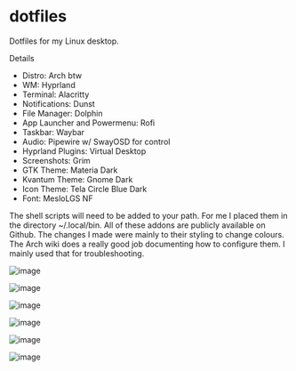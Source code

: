 # dotfiles
Dotfiles for my Linux desktop.

Details
- Distro: Arch btw
- WM: Hyprland
- Terminal: Alacritty
- Notifications: Dunst
- File Manager: Dolphin
- App Launcher and Powermenu: Rofi
- Taskbar: Waybar
- Audio: Pipewire w/ SwayOSD for control
- Hyprland Plugins: Virtual Desktop
- Screenshots: Grim
- GTK Theme: Materia Dark
- Kvantum Theme: Gnome Dark
- Icon Theme: Tela Circle Blue Dark
- Font: MesloLGS NF

The shell scripts will need to be added to your path. For me I placed them in the directory ~/.local/bin.
All of these addons are publicly available on Github. The changes I made were mainly to their styling to change colours. 
The Arch wiki does a really good job documenting how to configure them. I mainly used that for troubleshooting. 

![image](https://github.com/John-Ling/dotfiles/assets/100111224/8eb121f7-e6c7-45a7-be22-c6ccb458b688)

![image](https://github.com/John-Ling/dotfiles/assets/100111224/f418b1bd-8c48-4029-bf59-53a5d20a5eff)

![image](https://github.com/John-Ling/dotfiles/assets/100111224/f3248002-9c27-4cb5-9791-441cbec16437)

![image](https://github.com/John-Ling/dotfiles/assets/100111224/57921753-25fc-4a13-89d5-78554e83adf6)

![image](https://github.com/John-Ling/dotfiles/assets/100111224/b6e0fcbf-9039-4c5d-a4fc-66b54652440e)

![image](https://github.com/John-Ling/dotfiles/assets/100111224/74b16531-4c49-4014-b847-7e491897deee)
